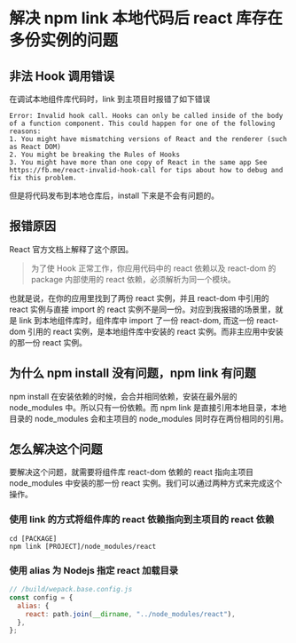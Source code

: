 # 解决 npm link 本地代码后 react 库存在多份实例的问题

## 非法 Hook 调用错误

在调试本地组件库代码时，link 到主项目时报错了如下错误

```
Error: Invalid hook call. Hooks can only be called inside of the body of a function component. This could happen for one of the following reasons:
1. You might have mismatching versions of React and the renderer (such as React DOM)
2. You might be breaking the Rules of Hooks
3. You might have more than one copy of React in the same app See https://fb.me/react-invalid-hook-call for tips about how to debug and fix this problem.
```

但是将代码发布到本地仓库后，install 下来是不会有问题的。

## 报错原因

React 官方文档上解释了这个原因。

> 为了使 Hook 正常工作，你应用代码中的 react 依赖以及 react-dom 的 package 内部使用的 react 依赖，必须解析为同一个模块。

也就是说，在你的应用里找到了两份 react 实例，并且 react-dom 中引用的 react 实例与直接 import 的 react 实例不是同一份。对应到我报错的场景里，就是 link 到本地组件库时，组件库中 import 了一份 react-dom, 而这一份 react-dom 引用的 react 实例，是本地组件库中安装的 react 实例。而非主应用中安装的那一份 react 实例。

## 为什么 npm install 没有问题，npm link 有问题

npm install 在安装依赖的时候，会合并相同依赖，安装在最外层的 node_modules 中。所以只有一份依赖。而 npm link 是直接引用本地目录，本地目录的 node_modules 会和主项目的 node_modules 同时存在两份相同的引用。

## 怎么解决这个问题

要解决这个问题，就需要将组件库 react-dom 依赖的 react 指向主项目 node_modules 中安装的那一份 react 实例。我们可以通过两种方式来完成这个操作。

### 使用 link 的方式将组件库的 react 依赖指向到主项目的 react 依赖

```shell
cd [PACKAGE]
npm link [PROJECT]/node_modules/react
```

### 使用 alias 为 Nodejs 指定 react 加载目录

```js
// /build/wepack.base.config.js
const config = {
  alias: {
    react: path.join(__dirname, "../node_modules/react"),
  },
};
```
